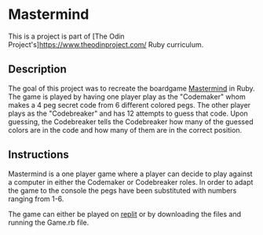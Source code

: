# Mastermind
This is a project is part of [The Odin Project's]<https://www.theodinproject.com/> Ruby curriculum.

## Description
The goal of this project was to recreate the boardgame [Mastermind](https://en.wikipedia.org/wiki/Mastermind_(board_game)) in Ruby. The game is played by having one player play as the "Codemaker" whom makes a 4 peg secret code from 6 different colored pegs. The other player plays as the "Codebreaker" and has 12 attempts to guess that code. Upon guessing, the Codebreaker tells the Codebreaker how many of the guessed colors are in the code and how many of them are in the correct position.

## Instructions
Mastermind is a one player game where a player can decide to play against a computer in either the Codemaker or Codebreaker roles. In order to adapt the game to the console the pegs have been substituted with numbers ranging from 1-6.

The game can either be played on [replit](https://replit.com/@drossano1/Mastermind#main.rb) or by downloading the files and running the Game.rb file.
